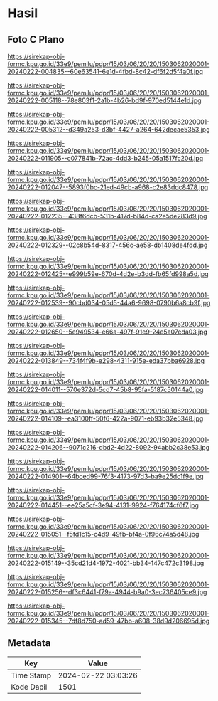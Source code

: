 # Hasil

## Foto C Plano

https://sirekap-obj-formc.kpu.go.id/33e9/pemilu/pdpr/15/03/06/20/20/1503062020001-20240222-004835--60e63541-6e1d-4fbd-8c42-df6f2d5f4a0f.jpg

https://sirekap-obj-formc.kpu.go.id/33e9/pemilu/pdpr/15/03/06/20/20/1503062020001-20240222-005118--78e803f1-2a1b-4b26-bd9f-970ed5144e1d.jpg

https://sirekap-obj-formc.kpu.go.id/33e9/pemilu/pdpr/15/03/06/20/20/1503062020001-20240222-005312--d349a253-d3bf-4427-a264-642decae5353.jpg

https://sirekap-obj-formc.kpu.go.id/33e9/pemilu/pdpr/15/03/06/20/20/1503062020001-20240222-011905--c077841b-72ac-4dd3-b245-05a1517fc20d.jpg

https://sirekap-obj-formc.kpu.go.id/33e9/pemilu/pdpr/15/03/06/20/20/1503062020001-20240222-012047--5893f0bc-21ed-49cb-a968-c2e83ddc8478.jpg

https://sirekap-obj-formc.kpu.go.id/33e9/pemilu/pdpr/15/03/06/20/20/1503062020001-20240222-012235--438f6dcb-531b-417d-b84d-ca2e5de283d9.jpg

https://sirekap-obj-formc.kpu.go.id/33e9/pemilu/pdpr/15/03/06/20/20/1503062020001-20240222-012329--02c8b54d-8317-456c-ae58-db1408de4fdd.jpg

https://sirekap-obj-formc.kpu.go.id/33e9/pemilu/pdpr/15/03/06/20/20/1503062020001-20240222-012425--e999b59e-670d-4d2e-b3dd-fb65fd998a5d.jpg

https://sirekap-obj-formc.kpu.go.id/33e9/pemilu/pdpr/15/03/06/20/20/1503062020001-20240222-012539--90cbd034-05d5-44a6-9698-0790b6a8cb9f.jpg

https://sirekap-obj-formc.kpu.go.id/33e9/pemilu/pdpr/15/03/06/20/20/1503062020001-20240222-012650--5e949534-e66a-497f-91e9-24e5a07eda03.jpg

https://sirekap-obj-formc.kpu.go.id/33e9/pemilu/pdpr/15/03/06/20/20/1503062020001-20240222-013849--734f4f9b-e298-4311-915e-eda37bba6928.jpg

https://sirekap-obj-formc.kpu.go.id/33e9/pemilu/pdpr/15/03/06/20/20/1503062020001-20240222-014011--570e372d-5cd7-45b8-95fa-5187c50144a0.jpg

https://sirekap-obj-formc.kpu.go.id/33e9/pemilu/pdpr/15/03/06/20/20/1503062020001-20240222-014109--ea3100ff-50f6-422a-9071-eb93b32e5348.jpg

https://sirekap-obj-formc.kpu.go.id/33e9/pemilu/pdpr/15/03/06/20/20/1503062020001-20240222-014206--9071c216-dbd2-4d22-8092-94abb2c38e53.jpg

https://sirekap-obj-formc.kpu.go.id/33e9/pemilu/pdpr/15/03/06/20/20/1503062020001-20240222-014901--64bced99-76f3-4173-97d3-ba9e25dc1f9e.jpg

https://sirekap-obj-formc.kpu.go.id/33e9/pemilu/pdpr/15/03/06/20/20/1503062020001-20240222-014451--ee25a5cf-3e94-4131-9924-f764174cf6f7.jpg

https://sirekap-obj-formc.kpu.go.id/33e9/pemilu/pdpr/15/03/06/20/20/1503062020001-20240222-015051--f5fd1c15-c4d9-49fb-bf4a-0f96c74a5d48.jpg

https://sirekap-obj-formc.kpu.go.id/33e9/pemilu/pdpr/15/03/06/20/20/1503062020001-20240222-015149--35cd21d4-1972-4021-bb34-147c472c3198.jpg

https://sirekap-obj-formc.kpu.go.id/33e9/pemilu/pdpr/15/03/06/20/20/1503062020001-20240222-015256--df3c6441-f79a-4944-b9a0-3ec736405ce9.jpg

https://sirekap-obj-formc.kpu.go.id/33e9/pemilu/pdpr/15/03/06/20/20/1503062020001-20240222-015345--7df8d750-ad59-47bb-a608-38d9d206695d.jpg


## Metadata

| Key        | Value               |
| ---------- | ------------------- |
| Time Stamp | 2024-02-22 03:03:26 |
| Kode Dapil | 1501                |



